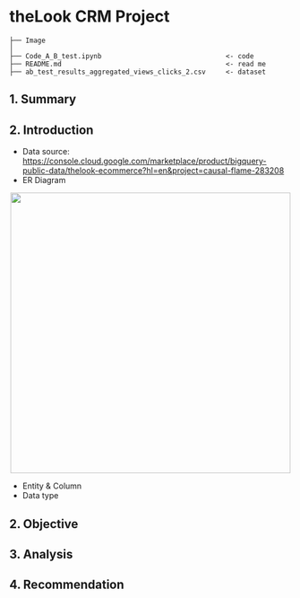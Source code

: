 # theLook CRM Project
```
├── Image                       
│
├── Code_A_B_test.ipynb                               <- code
├── README.md                                         <- read me
├── ab_test_results_aggregated_views_clicks_2.csv     <- dataset

```
## 1. Summary

## 2. Introduction
- Data source: https://console.cloud.google.com/marketplace/product/bigquery-public-data/thelook-ecommerce?hl=en&project=causal-flame-283208
- ER Diagram
<div style="text-align:center;">
    <img src="https://github.com/Taweilo/theLook_CRM/blob/main/Image/theLook_ERD.jpg" height="500">
</div>


- Entity & Column
- Data type

## 2. Objective

## 3. Analysis

## 4. Recommendation

